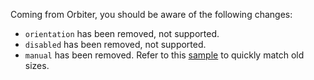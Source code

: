 Coming from Orbiter, you should be aware of the following changes:

- `orientation` has been removed, not supported.
- `disabled` has been removed, not supported.
- `manual` has been removed. Refer to this [sample](#usage-manually-activated-tabs) to quickly match old sizes.
